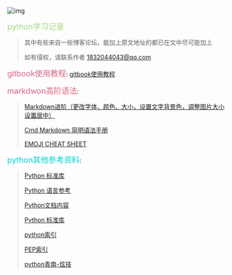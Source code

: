 ![img](https://upload-images.jianshu.io/upload_images/15675864-952291e89189c8a8.jpg) 

<font size=4 color=A8D683>python学习记录</font>

> 其中有些来自一些博客论坛，能加上原文地址的都已在文中尽可能加上
>
> 如有侵权，请联系作者   1832044043@qq.com



<font size=4 color=D86683>gitbook使用教程</font>: [gitbook使用教程](http://gitbook.zhangjikai.com/)

<font size=4 color=D86683>markdwon高阶语法</font>: 

> [Markdown进阶（更改字体、颜色、大小，设置文字背景色，调整图片大小设置居中）](https://blog.csdn.net/heimu24/article/details/81189700)
>
> [Cmd Markdown 简明语法手册](https://www.zybuluo.com/mdeditor?url=https%3A%2F%2Fwww.zybuluo.com%2Fstatic%2Feditor%2Fmd-help.markdown#12)
>
> [EMOJI CHEAT SHEET](https://www.webfx.com/tools/emoji-cheat-sheet/)

<font size=4 color=04D2D3>python其他参考资料</font>: 

> [Python 标准库](https://docs.python.org/zh-cn/3.7/library/index.html#the-python-standard-library)
>
> [Python 语言参考](https://docs.python.org/zh-cn/3/reference/index.html)
>
> [Python文档内容](https://docs.python.org/zh-cn/3/contents.html)
>
> [Python 标准库](https://docs.python.org/zh-cn/3/library/index.html)
>
> [python索引](https://docs.python.org/zh-cn/3/genindex-all.html)
>
> [PEP索引](https://www.python.org/dev/peps/)
>
> [python青南-炫技](https://cloud.tencent.com/developer/user/3043884)